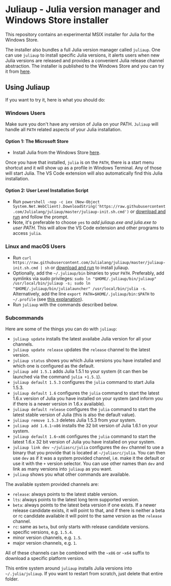 # Juliaup - Julia version manager and Windows Store installer

This repository contains an experimental MSIX installer for Julia for the Windows Store.

The installer also bundles a full Julia version manager called `juliaup`. One can use `juliaup` to install specific Julia versions, it alerts users when new Julia versions are released and provides a convenient Julia release channel abstraction. The installer is published to the Windows Store and you can try it from [here](https://www.microsoft.com/store/apps/9NJNWW8PVKMN).

## Using Juliaup

If you want to try it, here is what you should do:

### Windows Users
Make sure you don't have any version of Julia on your PATH. `Juliaup` will handle all `PATH` related aspects of your Julia installation.

#### Option 1: The Microsoft Store
- Install Julia from the Windows Store [here](https://www.microsoft.com/store/apps/9NJNWW8PVKMN).

Once you have that installed, `julia` is on the `PATH`, there is a start menu shortcut and it will show up as a profile in Windows Terminal. Any of those will start Julia. The VS Code extension will also automatically find this Julia installation.

#### Option 2: User Level Installation Script
- Run `powershell -nop -c iex (New-Object System.Net.WebClient).DownloadString('https://raw.githubusercontent.com/Julialang/juliaup/master/juliaup-init.sh.cmd')` 
    or [download and run](https://raw.githubusercontent.com/Julialang/juliaup/master/juliaup-init.sh.cmd) and follow the prompt.
- Note, it's preferable to choose `yes` to _add juliaup.exe and julia.exe to user PATH_. This will allow the VS Code extension and other programs to access `julia`.

### Linux and macOS Users
- Run `curl https://raw.githubusercontent.com/Julialang/juliaup/master/juliaup-init.sh.cmd | sh` or [download and run](https://raw.githubusercontent.com/Julialang/juliaup/master/juliaup-init.sh.cmd) to install juliaup.
- Optionally, add the `~/.juliaup/bin` binaries to your `PATH`. Preferably, add symlinks via sudo privileges: `sudo ln "$HOME/.juliaup/bin/juliaup" /usr/local/bin/juliaup -s; sudo ln "$HOME/.juliaup/bin/julialauncher" /usr/local/bin/julia -s`.
    Alternatively, add the line `export PATH=$HOME/.juliaup/bin:$PATH` to `~/.profile` (see [this explanation](https://unix.stackexchange.com/a/26059)).
- Run `juliaup` with the commands described below.

### Subcommands
Here are some of the things you can do with `juliaup`:
- `juliaup update` installs the latest availabe Julia version for all your channels.
- `juliaup update release` updates the `release` channel to the latest version.
- `juliaup status` shows you which Julia versions you have installed and which one is configured as the default.
- `juliaup add 1.5.1` adds Julia 1.5.1 to your system (it can then be launched via the command `julia +1.5.1`).
- `juliaup default 1.5.3` configures the `julia` command to start Julia 1.5.3.
- `juliaup default 1.6` configures the `julia` command to start the latest 1.6.x version of Julia you have installed on your system (and inform you if there is a newer version in 1.6.x available).
- `juliaup default release` configures the `julia` command to start the latest stable version of Julia (this is also the default value).
- `juliaup remove 1.5.3` deletes Julia 1.5.3 from your system.
- `juliaup add 1.6.1~x86` installs the 32 bit version of Julia 1.6.1 on your system.
- `juliaup default 1.6~x86` configures the `julia` command to start the latest 1.6.x 32 bit version of Julia you have installed on your system.
- `juliaup link dev ~/juliasrc/julia` configures the `dev` channel to use a binary that you provide that is located at `~/juliasrc/julia`. You can then use `dev` as if it was a system provided channel, i.e. make it the default or use it with the `+` version selector. You can use other names than `dev` and link as many versions into `juliaup` as you want.
- `juliaup` shows you what other commands are available.

The available system provided channels are:
- `release`: always points to the latest stable version.
- `lts`: always points to the latest long term supported version.
- `beta`: always points to the latest beta version if one exists. If a newer release candidate exists, it will point to that, and if there is neither a beta or rc candidate available it will point to the same version as the `release` channel.
- `rc`: same as `beta`, but only starts with release candidate versions.
- specific versions, e.g. `1.5.4`.
- minor version channels, e.g. `1.5`.
- major version channels, e.g. `1`.

All of these channels can be combined with the `~x86` or `~x64` suffix to download a specific platform version.

This entire system around `juliaup` installs Julia versions into `~/.julia/juliaup`. If you want to restart from scratch, just delete that entire folder.
